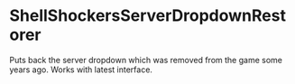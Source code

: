 # ShellShockersServerDropdownRestorer
 Puts back the server dropdown which was removed from the game some years ago. Works with latest interface.
